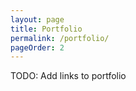 ```yaml
---
layout: page
title: Portfolio
permalink: /portfolio/
pageOrder: 2
---
```


TODO: Add links to portfolio